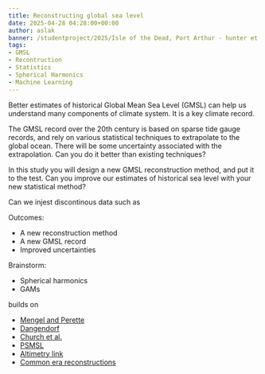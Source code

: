 ```yaml
---
title: Reconstructing global sea level
date: 2025-04-28 04:28:00+00:00
author: aslak
banner: /studentproject/2025/Isle of the Dead, Port Arthur - hunter et al 2003.webp
tags:
- GMSL
- Recontruction
- Statistics
- Spherical Harmonics
- Machine Learning
---
```


Better estimates of historical Global Mean Sea Level (GMSL) can help us understand many components of climate system. It is a key climate record.

<!--more-->

The GMSL record over the 20th century is based on sparse tide gauge records, and rely on various statistical techniques to extrapolate to the global ocean. There will be some uncertainty associated with the extrapolation. Can you do it better than existing techniques?

In this study you will design a new GMSL reconstruction method, and put it to the test. Can you improve our estimates of historical sea level with your new statistical method? 

Can we injest discontinous data such as  

Outcomes: 
* A new reconstruction method
* A new GMSL record
* Improved uncertainties 

Brainstorm:
* Spherical harmonics
* GAMs

builds on
* [Mengel and Perette](todo)
* [Dangendorf](todo)
* [Church et al.](todo)
* [PSMSL](todo)
* [Altimetry link](todo)
* [Common era reconstructions](todo)
